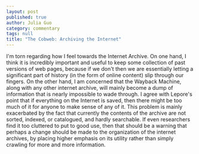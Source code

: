 ```yaml
---
layout: post
published: true
author: Julia Guo
category: commentary
tags: null
title: "The Cobweb: Archiving the Internet"
---
```


I'm torn regarding how I feel towards the Internet Archive. On one hand, I think it is incredibly important and useful to keep some collection of past versions of web pages, because if we don't then we are essentially letting a significant part of history (in the form of online content) slip through our fingers. On the other hand, I am concerned that the Wayback Machine, along with any other internet archive, will mainly become a dump of information that is nearly impossible to wade through. I agree with Lepore's point that if everything on the Internet is saved, then there might be too much of it for anyone to make sense of any of it. This problem is mainly exacerbated by the fact that currently the contents of the archive are not sorted, indexed, or catalogued, and hardly searchable. If even researchers find it too cluttered to put to good use, then that should be a warning that perhaps a change should be made to the organization of the internet archives, by placing higher emphasis on its utility rather than simply crawling for more and more information.